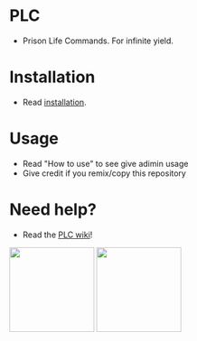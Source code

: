 # PLC

- Prison Life Commands. For infinite yield.

# Installation

- Read [installation](https://github.com/McTurtles5/PLC/wiki/2.-Getting-PLC).

# Usage

- Read "How to use" to see give adimin usage
- Give credit if you remix/copy this repository

# Need help?

- Read the [PLC wiki](https://github.com/McTurtles5/PLC/wiki)!

<img src="https://user-images.githubusercontent.com/66704899/192073115-ffbbc215-72c6-4a6d-bd64-add956b2f5e1.png" width="150">
<img src="https://user-images.githubusercontent.com/66704899/192108341-0e5968f6-0188-44bb-9dc9-1cdd7024751b.png" width="150">
